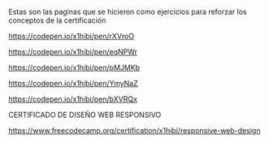 Estas son las paginas que se hicieron como ejercicios para reforzar los conceptos de la certificación

https://codepen.io/x1hibi/pen/rXVroO

https://codepen.io/x1hibi/pen/eqNPWr

https://codepen.io/x1hibi/pen/pMJMKb

https://codepen.io/x1hibi/pen/YmyNaZ

https://codepen.io/x1hibi/pen/bXVRQx

CERTIFICADO DE DISEÑO WEB RESPONSIVO

https://www.freecodecamp.org/certification/x1hibi/responsive-web-design
